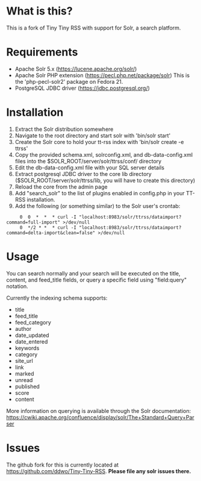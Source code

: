 # What is this?

This is a fork of Tiny Tiny RSS with support for Solr, a search platform.

# Requirements

- Apache Solr 5.x (https://lucene.apache.org/solr/)
- Apache Solr PHP extension (https://pecl.php.net/package/solr) This is the 'php-pecl-solr2' package on Fedora 21.
- PostgreSQL JDBC driver (https://jdbc.postgresql.org/)

# Installation

1. Extract the Solr distribution somewhere
2. Navigate to the root directory and start solr with 'bin/solr start'
3. Create the Solr core to hold your tt-rss index with 'bin/solr create -e ttrss'
4. Copy the provided schema.xml, solrconfig.xml, and db-data-config.xml files into the $SOLR_ROOT/server/solr/ttrss/conf/ directory
5. Edit the db-data-config.xml file with your SQL server details
6. Extract postgresql JDBC driver to the core lib directory ($SOLR_ROOT/server/solr/ttrss/lib, you will have to create this directory)
7. Reload the core from the admin page
8. Add "search_solr" to the list of plugins enabled in config.php in your TT-RSS installation.
9. Add the following (or something similar) to the Solr user's crontab:
```
     0  0  *  *  * curl -I "localhost:8983/solr/ttrss/dataimport?command=full-import" >/dev/null
     0  */2 * *  * curl -I "localhost:8983/solr/ttrss/dataimport?command=delta-import&clean=false" >/dev/null
```

# Usage

You can search normally and your search will be executed on the title, content, and feed_title fields, or query a specific field using "field:query" notation.

Currently the indexing schema supports:
-   title
-   feed_title
-   feed_category
-   author
-   date_updated
-   date_entered
-   keywords
-   category
-   site_url
-   link
-   marked
-   unread
-   published
-   score
-   content

More information on querying is available through the Solr documentation:
https://cwiki.apache.org/confluence/display/solr/The+Standard+Query+Parser

# Issues

The github fork for this is currently located at https://github.com/ddwo/Tiny-Tiny-RSS. **Please file any solr issues there.**
